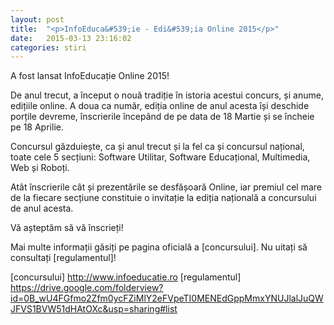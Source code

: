 ```yaml
---
layout: post
title:  "<p>InfoEduca&#539;ie - Edi&#539;ia Online 2015</p>"
date:   2015-03-13 23:16:02
categories: stiri
---
```


A fost lansat InfoEduca&#539;ie Online 2015!

De anul trecut, a &icirc;nceput o nou&#259; tradi&#539;ie &icirc;n istoria acestui concurs, &#537;i anume, edi&#539;iile online. A doua ca num&#259;r, edi&#539;ia online de anul acesta &icirc;&#537;i deschide por&#539;ile devreme, &icirc;nscrierile &icirc;ncep&acirc;nd de pe data de 18 Martie &#537;i se &icirc;ncheie pe 18 Aprilie.

Concursul g&#259;zduie&#537;te, ca &#537;i anul trecut &#537;i la fel ca &#537;i concursul na&#539;ional, toate cele 5 sec&#539;iuni: Software Utilitar, Software Educa&#539;ional, Multimedia, Web &#537;i Robo&#539;i.

At&acirc;t &icirc;nscrierile c&acirc;t &#537;i prezent&#259;rile se desf&#259;&#537;oar&#259; Online, iar premiul cel mare de la fiecare sec&#539;iune constituie o invita&#539;ie la edi&#539;ia na&#539;ional&#259; a concursului de anul acesta.

V&#259; a&#537;tept&#259;m s&#259; v&#259; &icirc;nscrie&#539;i!

Mai multe informa&#539;ii g&#259;si&#539;i pe pagina oficial&#259; a [concursului]. Nu uita&#539;i s&#259; consulta&#539;i [regulamentul]!

[concursului] http://www.infoeducatie.ro
[regulamentul] https://drive.google.com/folderview?id=0B_wU4FGfmo2Zfm0ycFZiMlY2eFVpeTI0MENEdGppMmxYNUJlalJuQWJFVS1BVW51dHAtOXc&usp=sharing#list